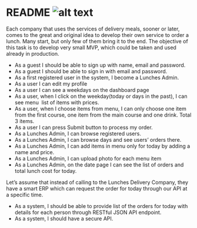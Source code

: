 # README ![alt text](https://travis-ci.org/omichkun/lunches.svg?branch=master "alt text" )

Each company that uses the services of delivery meals, sooner or later, comes to the great and original idea to develop their own service to order a lunch. Many start, but only few of them bring it to the end. The objective of this task is to develop very small MVP, which could be taken and used already in production.

* As a guest I should be able to sign up with name, email and password.
* As a guest I should be able to sign in with email and password.
* As a first registered user in the system, I become a Lunches Admin.
* As a user I can edit my profile
* As a user I can see a weekdays on the dashboard page
* As a user, when I click on the weekday(today or days in the past), I can see menu ­ list of items with prices.
* As a user, when I choose items from menu, I can only choose one item from the first course, one item from the main course and one drink. Total 3 items.
* As a user I can press Submit button to process my order.
* As a Lunches Admin, I can browse registered users.
* As a Lunches Admin, I can browse days and see users’ orders there.
* As a Lunches Admin, I can add items in menu only for today by adding a name and price.
* As a Lunches Admin, I can upload photo for each menu item
* As a Lunches Admin, on the date page I can see the list of orders and total lunch cost for today.

Let’s assume that instead of calling to the Lunches Delivery Company, they have a smart ERP which can request the order for today through our API at a specific time.
* As a system, I should be able to provide list of the orders for today with details for each person through RESTful JSON API endpoint.
* As a system, I should have a secure API.
